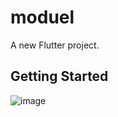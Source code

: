 # moduel

A new Flutter project.

## Getting Started

![image](https://github.com/yasinpalash/ostad_module11_rest_api/assets/145049322/f896eaf3-b316-46e9-a1bb-f58c83e2b3ae)

